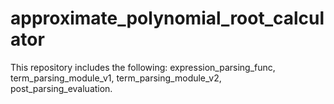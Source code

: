 # approximate_polynomial_root_calculator
This repository includes the following:
  expression_parsing_func,
  term_parsing_module_v1,
  term_parsing_module_v2,
  post_parsing_evaluation.
